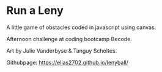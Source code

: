 # Run a Leny

A little game of obstacles coded in javascript using canvas.

Afternoon challenge at coding bootcamp Becode.

Art by Julie Vanderbyse & Tanguy Scholtes.

Githubpage: https://elias2702.github.io/lenyball/
